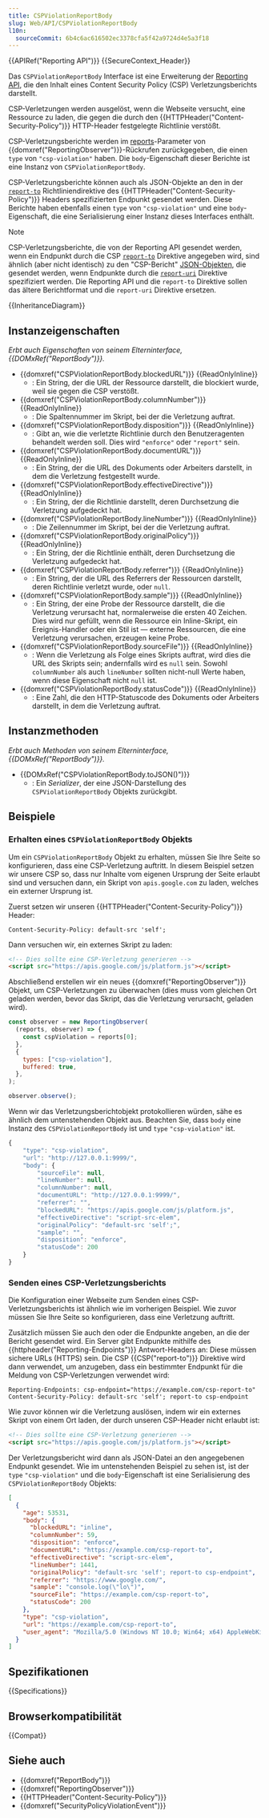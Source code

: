 ```yaml
---
title: CSPViolationReportBody
slug: Web/API/CSPViolationReportBody
l10n:
  sourceCommit: 6b4c6ac616502ec3378cfa5f42a9724d4e5a3f18
---
```


{{APIRef("Reporting API")}} {{SecureContext_Header}}

Das `CSPViolationReportBody` Interface ist eine Erweiterung der [Reporting API](/de/docs/Web/API/Reporting_API), die den Inhalt eines Content Security Policy (CSP) Verletzungsberichts darstellt.

CSP-Verletzungen werden ausgelöst, wenn die Webseite versucht, eine Ressource zu laden, die gegen die durch den {{HTTPHeader("Content-Security-Policy")}} HTTP-Header festgelegte Richtlinie verstößt.

CSP-Verletzungsberichte werden im [reports](/de/docs/Web/API/ReportingObserver/ReportingObserver#reports)-Parameter von {{domxref("ReportingObserver")}}-Rückrufen zurückgegeben, die einen `type` von `"csp-violation"` haben. Die `body`-Eigenschaft dieser Berichte ist eine Instanz von `CSPViolationReportBody`.

CSP-Verletzungsberichte können auch als JSON-Objekte an den in der [`report-to`](/de/docs/Web/HTTP/Headers/Content-Security-Policy/report-to) Richtliniendirektive des {{HTTPHeader("Content-Security-Policy")}} Headers spezifizierten Endpunkt gesendet werden. Diese Berichte haben ebenfalls einen `type` von `"csp-violation"` und eine `body`-Eigenschaft, die eine Serialisierung einer Instanz dieses Interfaces enthält.

> [!NOTE]
> CSP-Verletzungsberichte, die von der Reporting API gesendet werden, wenn ein Endpunkt durch die CSP [`report-to`](/de/docs/Web/HTTP/Headers/Content-Security-Policy/report-to) Direktive angegeben wird, sind ähnlich (aber nicht identisch) zu den "CSP-Bericht" [JSON-Objekten](/de/docs/Web/HTTP/Headers/Content-Security-Policy/report-uri#violation_report_syntax), die gesendet werden, wenn Endpunkte durch die [`report-uri`](/de/docs/Web/HTTP/Headers/Content-Security-Policy/report-uri) Direktive spezifiziert werden. Die Reporting API und die `report-to` Direktive sollen das ältere Berichtformat und die `report-uri` Direktive ersetzen.

{{InheritanceDiagram}}

## Instanzeigenschaften

_Erbt auch Eigenschaften von seinem Elterninterface, {{DOMxRef("ReportBody")}}._

- {{domxref("CSPViolationReportBody.blockedURL")}} {{ReadOnlyInline}}
  - : Ein String, der die URL der Ressource darstellt, die blockiert wurde, weil sie gegen die CSP verstößt.
- {{domxref("CSPViolationReportBody.columnNumber")}} {{ReadOnlyInline}}
  - : Die Spaltennummer im Skript, bei der die Verletzung auftrat.
- {{domxref("CSPViolationReportBody.disposition")}} {{ReadOnlyInline}}
  - : Gibt an, wie die verletzte Richtlinie durch den Benutzeragenten behandelt werden soll. Dies wird `"enforce"` oder `"report"` sein.
- {{domxref("CSPViolationReportBody.documentURL")}} {{ReadOnlyInline}}
  - : Ein String, der die URL des Dokuments oder Arbeiters darstellt, in dem die Verletzung festgestellt wurde.
- {{domxref("CSPViolationReportBody.effectiveDirective")}} {{ReadOnlyInline}}
  - : Ein String, der die Richtlinie darstellt, deren Durchsetzung die Verletzung aufgedeckt hat.
- {{domxref("CSPViolationReportBody.lineNumber")}} {{ReadOnlyInline}}
  - : Die Zeilennummer im Skript, bei der die Verletzung auftrat.
- {{domxref("CSPViolationReportBody.originalPolicy")}} {{ReadOnlyInline}}
  - : Ein String, der die Richtlinie enthält, deren Durchsetzung die Verletzung aufgedeckt hat.
- {{domxref("CSPViolationReportBody.referrer")}} {{ReadOnlyInline}}
  - : Ein String, der die URL des Referrers der Ressourcen darstellt, deren Richtlinie verletzt wurde, oder `null`.
- {{domxref("CSPViolationReportBody.sample")}} {{ReadOnlyInline}}
  - : Ein String, der eine Probe der Ressource darstellt, die die Verletzung verursacht hat, normalerweise die ersten 40 Zeichen. Dies wird nur gefüllt, wenn die Ressource ein Inline-Skript, ein Ereignis-Handler oder ein Stil ist — externe Ressourcen, die eine Verletzung verursachen, erzeugen keine Probe.
- {{domxref("CSPViolationReportBody.sourceFile")}} {{ReadOnlyInline}}
  - : Wenn die Verletzung als Folge eines Skripts auftrat, wird dies die URL des Skripts sein; andernfalls wird es `null` sein. Sowohl `columnNumber` als auch `lineNumber` sollten nicht-null Werte haben, wenn diese Eigenschaft nicht `null` ist.
- {{domxref("CSPViolationReportBody.statusCode")}} {{ReadOnlyInline}}
  - : Eine Zahl, die den HTTP-Statuscode des Dokuments oder Arbeiters darstellt, in dem die Verletzung auftrat.

## Instanzmethoden

_Erbt auch Methoden von seinem Elterninterface, {{DOMxRef("ReportBody")}}._

- {{DOMxRef("CSPViolationReportBody.toJSON()")}}
  - : Ein _Serializer_, der eine JSON-Darstellung des `CSPViolationReportBody` Objekts zurückgibt.

## Beispiele

### Erhalten eines `CSPViolationReportBody` Objekts

Um ein `CSPViolationReportBody` Objekt zu erhalten, müssen Sie Ihre Seite so konfigurieren, dass eine CSP-Verletzung auftritt. In diesem Beispiel setzen wir unsere CSP so, dass nur Inhalte vom eigenen Ursprung der Seite erlaubt sind und versuchen dann, ein Skript von `apis.google.com` zu laden, welches ein externer Ursprung ist.

Zuerst setzen wir unseren {{HTTPHeader("Content-Security-Policy")}} Header:

```http
Content-Security-Policy: default-src 'self';
```

Dann versuchen wir, ein externes Skript zu laden:

```html
<!-- Dies sollte eine CSP-Verletzung generieren -->
<script src="https://apis.google.com/js/platform.js"></script>
```

Abschließend erstellen wir ein neues {{domxref("ReportingObserver")}} Objekt, um CSP-Verletzungen zu überwachen (dies muss vom gleichen Ort geladen werden, bevor das Skript, das die Verletzung verursacht, geladen wird).

```js
const observer = new ReportingObserver(
  (reports, observer) => {
    const cspViolation = reports[0];
  },
  {
    types: ["csp-violation"],
    buffered: true,
  },
);

observer.observe();
```

Wenn wir das Verletzungsberichtobjekt protokollieren würden, sähe es ähnlich dem untenstehenden Objekt aus. Beachten Sie, dass `body` eine Instanz des `CSPViolationReportBody` ist und `type` `"csp-violation"` ist.

```js
{
    "type": "csp-violation",
    "url": "http://127.0.0.1:9999/",
    "body": {
        "sourceFile": null,
        "lineNumber": null,
        "columnNumber": null,
        "documentURL": "http://127.0.0.1:9999/",
        "referrer": "",
        "blockedURL": "https://apis.google.com/js/platform.js",
        "effectiveDirective": "script-src-elem",
        "originalPolicy": "default-src 'self';",
        "sample": "",
        "disposition": "enforce",
        "statusCode": 200
    }
}
```

### Senden eines CSP-Verletzungsberichts

Die Konfiguration einer Webseite zum Senden eines CSP-Verletzungsberichts ist ähnlich wie im vorherigen Beispiel. Wie zuvor müssen Sie Ihre Seite so konfigurieren, dass eine Verletzung auftritt.

Zusätzlich müssen Sie auch den oder die Endpunkte angeben, an die der Bericht gesendet wird. Ein Server gibt Endpunkte mithilfe des {{httpheader("Reporting-Endpoints")}} Antwort-Headers an: Diese müssen sichere URLs (HTTPS) sein. Die CSP {{CSP("report-to")}} Direktive wird dann verwendet, um anzugeben, dass ein bestimmter Endpunkt für die Meldung von CSP-Verletzungen verwendet wird:

```http
Reporting-Endpoints: csp-endpoint="https://example.com/csp-report-to"
Content-Security-Policy: default-src 'self'; report-to csp-endpoint
```

Wie zuvor können wir die Verletzung auslösen, indem wir ein externes Skript von einem Ort laden, der durch unseren CSP-Header nicht erlaubt ist:

```html
<!-- Dies sollte eine CSP-Verletzung generieren -->
<script src="https://apis.google.com/js/platform.js"></script>
```

Der Verletzungsbericht wird dann als JSON-Datei an den angegebenen Endpunkt gesendet. Wie im untenstehenden Beispiel zu sehen ist, ist der `type` `"csp-violation"` und die `body`-Eigenschaft ist eine Serialisierung des `CSPViolationReportBody` Objekts:

```json
[
  {
    "age": 53531,
    "body": {
      "blockedURL": "inline",
      "columnNumber": 59,
      "disposition": "enforce",
      "documentURL": "https://example.com/csp-report-to",
      "effectiveDirective": "script-src-elem",
      "lineNumber": 1441,
      "originalPolicy": "default-src 'self'; report-to csp-endpoint",
      "referrer": "https://www.google.com/",
      "sample": "console.log(\"lo\")",
      "sourceFile": "https://example.com/csp-report-to",
      "statusCode": 200
    },
    "type": "csp-violation",
    "url": "https://example.com/csp-report-to",
    "user_agent": "Mozilla/5.0 (Windows NT 10.0; Win64; x64) AppleWebKit/537.36 (KHTML, like Gecko) Chrome/127.0.0.0 Safari/537.36"
  }
]
```

## Spezifikationen

{{Specifications}}

## Browserkompatibilität

{{Compat}}

## Siehe auch

- {{domxref("ReportBody")}}
- {{domxref("ReportingObserver")}}
- {{HTTPHeader("Content-Security-Policy")}}
- {{domxref("SecurityPolicyViolationEvent")}}
